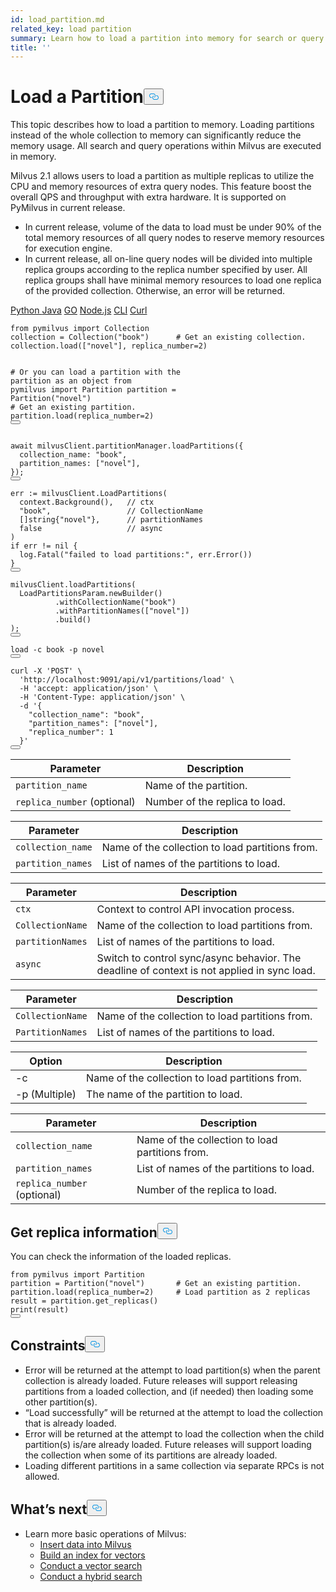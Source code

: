 ```yaml
---
id: load_partition.md
related_key: load partition
summary: Learn how to load a partition into memory for search or query in Milvus.
title: ''
---
```

<h1 id="Load-a-Partition" class="common-anchor-header">Load a Partition<button data-href="#Load-a-Partition" class="anchor-icon" translate="no">
      <svg translate="no"
        aria-hidden="true"
        focusable="false"
        height="20"
        version="1.1"
        viewBox="0 0 16 16"
        width="16"
      >
        <path
          fill="#0092E4"
          fill-rule="evenodd"
          d="M4 9h1v1H4c-1.5 0-3-1.69-3-3.5S2.55 3 4 3h4c1.45 0 3 1.69 3 3.5 0 1.41-.91 2.72-2 3.25V8.59c.58-.45 1-1.27 1-2.09C10 5.22 8.98 4 8 4H4c-.98 0-2 1.22-2 2.5S3 9 4 9zm9-3h-1v1h1c1 0 2 1.22 2 2.5S13.98 12 13 12H9c-.98 0-2-1.22-2-2.5 0-.83.42-1.64 1-2.09V6.25c-1.09.53-2 1.84-2 3.25C6 11.31 7.55 13 9 13h4c1.45 0 3-1.69 3-3.5S14.5 6 13 6z"
        ></path>
      </svg>
    </button></h1><p>This topic describes how to load a partition to memory. Loading partitions instead of the whole collection to memory can significantly reduce the memory usage. All search and query operations within Milvus are executed in memory.</p>
<p>Milvus 2.1 allows users to load a partition as multiple replicas to utilize the CPU and memory resources of extra query nodes. This feature boost the overall QPS and throughput with extra hardware. It is supported on PyMilvus in current release.</p>
<div class="alert warning">
<ul>
<li>In current release, volume of the data to load must be under 90% of the total memory resources of all query nodes to reserve memory resources for execution engine.</li>
<li>In current release, all on-line query nodes will be divided into multiple replica groups according to the replica number specified by user. All replica groups shall have minimal memory resources to load one replica of the provided collection. Otherwise, an error will be returned.</li>
</ul>
</div>
<div class="multipleCode">
  <a href="#python">Python </a>
  <a href="#java">Java</a>
  <a href="#go">GO</a>
  <a href="#javascript">Node.js</a>
  <a href="#shell">CLI</a>
  <a href="#curl">Curl</a>
</div>
<pre><code translate="no" class="language-python"><span class="hljs-keyword">from</span> pymilvus <span class="hljs-keyword">import</span> Collection
collection = Collection(<span class="hljs-string">&quot;book&quot;</span>)      <span class="hljs-comment"># Get an existing collection.</span>
collection.load([<span class="hljs-string">&quot;novel&quot;</span>], replica_number=<span class="hljs-number">2</span>)

<span class="hljs-comment"># Or you can load a partition with the partition as an object</span>
<span class="hljs-keyword">from</span> pymilvus <span class="hljs-keyword">import</span> Partition
partition = Partition(<span class="hljs-string">&quot;novel&quot;</span>)       <span class="hljs-comment"># Get an existing partition.</span>
partition.load(replica_number=<span class="hljs-number">2</span>)
<button class="copy-code-btn"></button></code></pre>
<pre><code translate="no" class="language-javascript"><span class="hljs-keyword">await</span> milvusClient.<span class="hljs-property">partitionManager</span>.<span class="hljs-title function_">loadPartitions</span>({
  <span class="hljs-attr">collection_name</span>: <span class="hljs-string">&quot;book&quot;</span>,
  <span class="hljs-attr">partition_names</span>: [<span class="hljs-string">&quot;novel&quot;</span>],
});
<button class="copy-code-btn"></button></code></pre>
<pre><code translate="no" class="language-go">err := milvusClient.LoadPartitions(
  context.Background(),   <span class="hljs-comment">// ctx</span>
  <span class="hljs-string">&quot;book&quot;</span>,                 <span class="hljs-comment">// CollectionName</span>
  []<span class="hljs-type">string</span>{<span class="hljs-string">&quot;novel&quot;</span>},      <span class="hljs-comment">// partitionNames</span>
  <span class="hljs-literal">false</span>                   <span class="hljs-comment">// async</span>
)
<span class="hljs-keyword">if</span> err != <span class="hljs-literal">nil</span> {
  log.Fatal(<span class="hljs-string">&quot;failed to load partitions:&quot;</span>, err.Error())
}
<button class="copy-code-btn"></button></code></pre>
<pre><code translate="no" class="language-java">milvusClient.<span class="hljs-title function_">loadPartitions</span>(
  <span class="hljs-title class_">LoadPartitionsParam</span>.<span class="hljs-title function_">newBuilder</span>()
          .<span class="hljs-title function_">withCollectionName</span>(<span class="hljs-string">&quot;book&quot;</span>)
          .<span class="hljs-title function_">withPartitionNames</span>([<span class="hljs-string">&quot;novel&quot;</span>])
          .<span class="hljs-title function_">build</span>()
);
<button class="copy-code-btn"></button></code></pre>
<pre><code translate="no" class="language-shell">load -c book -p novel
<button class="copy-code-btn"></button></code></pre>
<pre><code translate="no" class="language-curl">curl -X <span class="hljs-string">&#x27;POST&#x27;</span> \
  <span class="hljs-string">&#x27;http://localhost:9091/api/v1/partitions/load&#x27;</span> \
  -H <span class="hljs-string">&#x27;accept: application/json&#x27;</span> \
  -H <span class="hljs-string">&#x27;Content-Type: application/json&#x27;</span> \
  -d <span class="hljs-string">&#x27;{
    &quot;collection_name&quot;: &quot;book&quot;,
    &quot;partition_names&quot;: [&quot;novel&quot;],
    &quot;replica_number&quot;: 1
  }&#x27;</span>
<button class="copy-code-btn"></button></code></pre>
<table class="language-python">
    <thead>
    <tr>
        <th>Parameter</th>
        <th>Description</th>
    </tr>
    </thead>
    <tbody>
    <tr>
        <td><code translate="no">partition_name</code></td>
        <td>Name of the partition.</td>
    </tr>
    <tr>
        <td><code translate="no">replica_number</code> (optional)</td>
        <td>Number of the replica to load.</td>
    </tr>
    </tbody>
</table>
<table class="language-javascript">
    <thead>
    <tr>
        <th>Parameter</th>
        <th>Description</th>
    </tr>
    </thead>
    <tbody>
    <tr>
        <td><code translate="no">collection_name</code></td>
        <td>Name of the collection to load partitions from.</td>
    </tr>
    <tr>
        <td><code translate="no">partition_names</code></td>
        <td>List of names of the partitions to load.</td>
    </tr>
    </tbody>
</table>
<table class="language-go">
    <thead>
        <tr>
            <th>Parameter</th>
            <th>Description</th>
        </tr>
    </thead>
    <tbody>
        <tr>
            <td><code translate="no">ctx</code></td>
            <td>Context to control API invocation process.</td>
        </tr>
        <tr>
            <td><code translate="no">CollectionName</code></td>
            <td>Name of the collection to load partitions from.</td>
        </tr>
        <tr>
            <td><code translate="no">partitionNames</code></td>
            <td>List of names of the partitions to load.</td>
        </tr>
        <tr>
            <td><code translate="no">async</code></td>
            <td>Switch to control sync/async behavior. The deadline of context is not applied in sync load.</td>
        </tr>
    </tbody>
</table>
<table class="language-java">
    <thead>
        <tr>
            <th>Parameter</th>
            <th>Description</th>
        </tr>
    </thead>
    <tbody>
        <tr>
            <td><code translate="no">CollectionName</code></td>
            <td>Name of the collection to load partitions from.</td>
        </tr>
        <tr>
            <td><code translate="no">PartitionNames</code></td>
            <td>List of names of the partitions to load.</td>
        </tr>
    </tbody>
</table>
<table class="language-shell">
    <thead>
        <tr>
            <th>Option</th>
            <th>Description</th>
        </tr>
    </thead>
    <tbody>
        <tr>
            <td>-c</td>
            <td>Name of the collection to load partitions from.</td>
        </tr>
        <tr>
            <td>-p (Multiple)</td>
            <td>The name of the partition to load.</td>
        </tr>
    </tbody>
</table>
<table class="language-curl">
    <thead>
    <tr>
        <th>Parameter</th>
        <th>Description</th>
    </tr>
    </thead>
    <tbody>
    <tr>
        <td><code translate="no">collection_name</code></td>
        <td>Name of the collection to load partitions from.</td>
    </tr>
    <tr>
        <td><code translate="no">partition_names</code></td>
        <td>List of names of the partitions to load.</td>
    </tr>
    <tr>
        <td><code translate="no">replica_number</code> (optional)</td>
        <td>Number of the replica to load.</td>
    </tr>
    </tbody>
</table>
<h2 id="Get-replica-information" class="common-anchor-header">Get replica information<button data-href="#Get-replica-information" class="anchor-icon" translate="no">
      <svg translate="no"
        aria-hidden="true"
        focusable="false"
        height="20"
        version="1.1"
        viewBox="0 0 16 16"
        width="16"
      >
        <path
          fill="#0092E4"
          fill-rule="evenodd"
          d="M4 9h1v1H4c-1.5 0-3-1.69-3-3.5S2.55 3 4 3h4c1.45 0 3 1.69 3 3.5 0 1.41-.91 2.72-2 3.25V8.59c.58-.45 1-1.27 1-2.09C10 5.22 8.98 4 8 4H4c-.98 0-2 1.22-2 2.5S3 9 4 9zm9-3h-1v1h1c1 0 2 1.22 2 2.5S13.98 12 13 12H9c-.98 0-2-1.22-2-2.5 0-.83.42-1.64 1-2.09V6.25c-1.09.53-2 1.84-2 3.25C6 11.31 7.55 13 9 13h4c1.45 0 3-1.69 3-3.5S14.5 6 13 6z"
        ></path>
      </svg>
    </button></h2><p>You can check the information of the loaded replicas.</p>
<pre><code translate="no" class="language-python"><span class="hljs-keyword">from</span> pymilvus <span class="hljs-keyword">import</span> Partition
partition = Partition(<span class="hljs-string">&quot;novel&quot;</span>)       <span class="hljs-comment"># Get an existing partition.</span>
partition.load(replica_number=<span class="hljs-number">2</span>)     <span class="hljs-comment"># Load partition as 2 replicas</span>
result = partition.get_replicas()
<span class="hljs-built_in">print</span>(result)
<button class="copy-code-btn"></button></code></pre>
<h2 id="Constraints" class="common-anchor-header">Constraints<button data-href="#Constraints" class="anchor-icon" translate="no">
      <svg translate="no"
        aria-hidden="true"
        focusable="false"
        height="20"
        version="1.1"
        viewBox="0 0 16 16"
        width="16"
      >
        <path
          fill="#0092E4"
          fill-rule="evenodd"
          d="M4 9h1v1H4c-1.5 0-3-1.69-3-3.5S2.55 3 4 3h4c1.45 0 3 1.69 3 3.5 0 1.41-.91 2.72-2 3.25V8.59c.58-.45 1-1.27 1-2.09C10 5.22 8.98 4 8 4H4c-.98 0-2 1.22-2 2.5S3 9 4 9zm9-3h-1v1h1c1 0 2 1.22 2 2.5S13.98 12 13 12H9c-.98 0-2-1.22-2-2.5 0-.83.42-1.64 1-2.09V6.25c-1.09.53-2 1.84-2 3.25C6 11.31 7.55 13 9 13h4c1.45 0 3-1.69 3-3.5S14.5 6 13 6z"
        ></path>
      </svg>
    </button></h2><ul>
<li>Error will be returned at the attempt to load partition(s) when the parent collection is already loaded. Future releases will support releasing partitions from a loaded collection, and (if needed) then loading some other partition(s).</li>
<li>“Load successfully” will be returned at the attempt to load the collection that is already loaded.</li>
<li>Error will be returned at the attempt to load the collection when the child partition(s) is/are already loaded. Future releases will support loading the collection when some of its partitions are already loaded.</li>
<li>Loading different partitions in a same collection via separate RPCs is not allowed.</li>
</ul>
<h2 id="Whats-next" class="common-anchor-header">What’s next<button data-href="#Whats-next" class="anchor-icon" translate="no">
      <svg translate="no"
        aria-hidden="true"
        focusable="false"
        height="20"
        version="1.1"
        viewBox="0 0 16 16"
        width="16"
      >
        <path
          fill="#0092E4"
          fill-rule="evenodd"
          d="M4 9h1v1H4c-1.5 0-3-1.69-3-3.5S2.55 3 4 3h4c1.45 0 3 1.69 3 3.5 0 1.41-.91 2.72-2 3.25V8.59c.58-.45 1-1.27 1-2.09C10 5.22 8.98 4 8 4H4c-.98 0-2 1.22-2 2.5S3 9 4 9zm9-3h-1v1h1c1 0 2 1.22 2 2.5S13.98 12 13 12H9c-.98 0-2-1.22-2-2.5 0-.83.42-1.64 1-2.09V6.25c-1.09.53-2 1.84-2 3.25C6 11.31 7.55 13 9 13h4c1.45 0 3-1.69 3-3.5S14.5 6 13 6z"
        ></path>
      </svg>
    </button></h2><ul>
<li>Learn more basic operations of Milvus:
<ul>
<li><a href="/docs/ko/insert_data.md">Insert data into Milvus</a></li>
<li><a href="/docs/ko/build_index.md">Build an index for vectors</a></li>
<li><a href="/docs/ko/search.md">Conduct a vector search</a></li>
<li><a href="/docs/ko/hybridsearch.md">Conduct a hybrid search</a></li>
</ul></li>
</ul>
